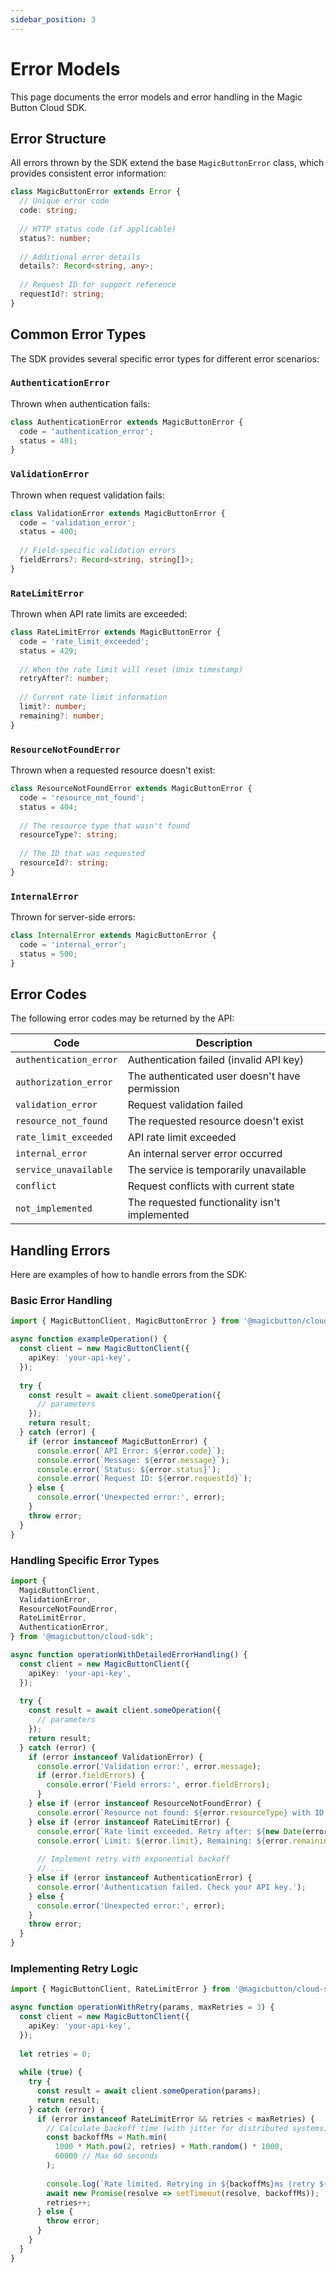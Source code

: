 ```yaml
---
sidebar_position: 3
---
```


# Error Models

This page documents the error models and error handling in the Magic Button Cloud SDK.

## Error Structure

All errors thrown by the SDK extend the base `MagicButtonError` class, which provides consistent error information:

```typescript
class MagicButtonError extends Error {
  // Unique error code
  code: string;
  
  // HTTP status code (if applicable)
  status?: number;
  
  // Additional error details
  details?: Record<string, any>;
  
  // Request ID for support reference
  requestId?: string;
}
```

## Common Error Types

The SDK provides several specific error types for different error scenarios:

### `AuthenticationError`

Thrown when authentication fails:

```typescript
class AuthenticationError extends MagicButtonError {
  code = 'authentication_error';
  status = 401;
}
```

### `ValidationError`

Thrown when request validation fails:

```typescript
class ValidationError extends MagicButtonError {
  code = 'validation_error';
  status = 400;
  
  // Field-specific validation errors
  fieldErrors?: Record<string, string[]>;
}
```

### `RateLimitError`

Thrown when API rate limits are exceeded:

```typescript
class RateLimitError extends MagicButtonError {
  code = 'rate_limit_exceeded';
  status = 429;
  
  // When the rate limit will reset (Unix timestamp)
  retryAfter?: number;
  
  // Current rate limit information
  limit?: number;
  remaining?: number;
}
```

### `ResourceNotFoundError`

Thrown when a requested resource doesn't exist:

```typescript
class ResourceNotFoundError extends MagicButtonError {
  code = 'resource_not_found';
  status = 404;
  
  // The resource type that wasn't found
  resourceType?: string;
  
  // The ID that was requested
  resourceId?: string;
}
```

### `InternalError`

Thrown for server-side errors:

```typescript
class InternalError extends MagicButtonError {
  code = 'internal_error';
  status = 500;
}
```

## Error Codes

The following error codes may be returned by the API:

| Code | Description |
|------|-------------|
| `authentication_error` | Authentication failed (invalid API key) |
| `authorization_error` | The authenticated user doesn't have permission |
| `validation_error` | Request validation failed |
| `resource_not_found` | The requested resource doesn't exist |
| `rate_limit_exceeded` | API rate limit exceeded |
| `internal_error` | An internal server error occurred |
| `service_unavailable` | The service is temporarily unavailable |
| `conflict` | Request conflicts with current state |
| `not_implemented` | The requested functionality isn't implemented |

## Handling Errors

Here are examples of how to handle errors from the SDK:

### Basic Error Handling

```typescript
import { MagicButtonClient, MagicButtonError } from '@magicbutton/cloud-sdk';

async function exampleOperation() {
  const client = new MagicButtonClient({
    apiKey: 'your-api-key',
  });
  
  try {
    const result = await client.someOperation({
      // parameters
    });
    return result;
  } catch (error) {
    if (error instanceof MagicButtonError) {
      console.error(`API Error: ${error.code}`);
      console.error(`Message: ${error.message}`);
      console.error(`Status: ${error.status}`);
      console.error(`Request ID: ${error.requestId}`);
    } else {
      console.error('Unexpected error:', error);
    }
    throw error;
  }
}
```

### Handling Specific Error Types

```typescript
import {
  MagicButtonClient,
  ValidationError,
  ResourceNotFoundError,
  RateLimitError,
  AuthenticationError,
} from '@magicbutton/cloud-sdk';

async function operationWithDetailedErrorHandling() {
  const client = new MagicButtonClient({
    apiKey: 'your-api-key',
  });
  
  try {
    const result = await client.someOperation({
      // parameters
    });
    return result;
  } catch (error) {
    if (error instanceof ValidationError) {
      console.error('Validation error:', error.message);
      if (error.fieldErrors) {
        console.error('Field errors:', error.fieldErrors);
      }
    } else if (error instanceof ResourceNotFoundError) {
      console.error(`Resource not found: ${error.resourceType} with ID ${error.resourceId}`);
    } else if (error instanceof RateLimitError) {
      console.error(`Rate limit exceeded. Retry after: ${new Date(error.retryAfter! * 1000)}`);
      console.error(`Limit: ${error.limit}, Remaining: ${error.remaining}`);
      
      // Implement retry with exponential backoff
      // ...
    } else if (error instanceof AuthenticationError) {
      console.error('Authentication failed. Check your API key.');
    } else {
      console.error('Unexpected error:', error);
    }
    throw error;
  }
}
```

### Implementing Retry Logic

```typescript
import { MagicButtonClient, RateLimitError } from '@magicbutton/cloud-sdk';

async function operationWithRetry(params, maxRetries = 3) {
  const client = new MagicButtonClient({
    apiKey: 'your-api-key',
  });
  
  let retries = 0;
  
  while (true) {
    try {
      const result = await client.someOperation(params);
      return result;
    } catch (error) {
      if (error instanceof RateLimitError && retries < maxRetries) {
        // Calculate backoff time (with jitter for distributed systems)
        const backoffMs = Math.min(
          1000 * Math.pow(2, retries) + Math.random() * 1000,
          60000 // Max 60 seconds
        );
        
        console.log(`Rate limited. Retrying in ${backoffMs}ms (retry ${retries + 1}/${maxRetries})`);
        await new Promise(resolve => setTimeout(resolve, backoffMs));
        retries++;
      } else {
        throw error;
      }
    }
  }
}
```